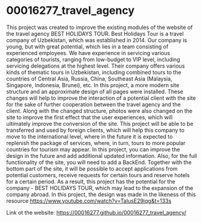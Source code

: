 # 00016277_travel_agency

This project was created to improve the existing modules of the website of the travel agency BEST HOLIDAYS TOUR. Best Holidays Tour is a travel company of Uzbekistan, which was established in 2014. Our company is young, but with great potential, which lies in a team consisting of experienced employees. We have experience in servicing various categories of tourists, ranging from low-budget to VIP level, including servicing delegations at the highest level. Their company offers various kinds of thematic tours in Uzbekistan, including combined tours to the countries of Central Asia, Russia, China, Southeast Asia (Malaysia, Singapore, Indonesia, Brunei), etc. In this project, a more modern site structure and an approximate design of all pages were installed. These changes will help to improve the interaction of a potential client with the site for the sake of further cooperation between the travel agency and the client. Along with the changed structure, photos were also changed on the site to improve the first effect that the user experiences, which will ultimately improve the conversion of the site.
This project will be able to be transferred and used by foreign clients, which will help this company to move to the international level, where in the future it is expected to replenish the package of services, where, in turn, tours to more popular countries for tourism may appear.
In this project, you can improve the design in the future and add additional updated information. Also, for the full functionality of the site, you will need to add a BackEnd. Together with the bottom part of the site, it will be possible to accept applications from potential customers, receive requests for certain tours and reserve hotels for a certain period.
As a result, this project has the potential for the company - BEST HOLIDAYS TOUR, which may lead to the expansion of the company abroad.
In this project, the design was made in the likeness of this resource https://www.youtube.com/watch?v=TalusE29iqg&t=133s

Link ot the website: https://00016277.github.io/00016277_travel_agency/
